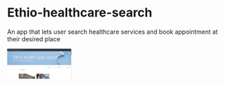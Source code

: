 # Ethio-healthcare-search
An app that lets user search healthcare services and book appointment at their desired place


<p float="left">
  <img src="/screenshots/tena2.PNG" width="150" />

</p>
